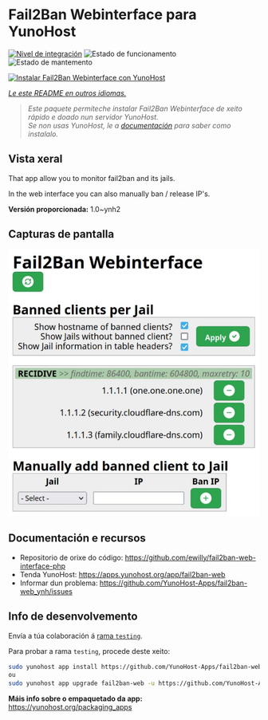 <!--
NOTA: Este README foi creado automáticamente por <https://github.com/YunoHost/apps/tree/master/tools/readme_generator>
NON debe editarse manualmente.
-->

# Fail2Ban Webinterface para YunoHost

[![Nivel de integración](https://dash.yunohost.org/integration/fail2ban-web.svg)](https://ci-apps.yunohost.org/ci/apps/fail2ban-web/) ![Estado de funcionamento](https://ci-apps.yunohost.org/ci/badges/fail2ban-web.status.svg) ![Estado de mantemento](https://ci-apps.yunohost.org/ci/badges/fail2ban-web.maintain.svg)

[![Instalar Fail2Ban Webinterface con YunoHost](https://install-app.yunohost.org/install-with-yunohost.svg)](https://install-app.yunohost.org/?app=fail2ban-web)

*[Le este README en outros idiomas.](./ALL_README.md)*

> *Este paquete permíteche instalar Fail2Ban Webinterface de xeito rápido e doado nun servidor YunoHost.*  
> *Se non usas YunoHost, le a [documentación](https://yunohost.org/install) para saber como instalalo.*

## Vista xeral

That app allow you to monitor fail2ban and its jails.

In the web interface you can also manually ban / release IP's.


**Versión proporcionada:** 1.0~ynh2

## Capturas de pantalla

![Captura de pantalla de Fail2Ban Webinterface](./doc/screenshots/screenshot.jpg)

## Documentación e recursos

- Repositorio de orixe do código: <https://github.com/ewilly/fail2ban-web-interface-php>
- Tenda YunoHost: <https://apps.yunohost.org/app/fail2ban-web>
- Informar dun problema: <https://github.com/YunoHost-Apps/fail2ban-web_ynh/issues>

## Info de desenvolvemento

Envía a túa colaboración á [rama `testing`](https://github.com/YunoHost-Apps/fail2ban-web_ynh/tree/testing).

Para probar a rama `testing`, procede deste xeito:

```bash
sudo yunohost app install https://github.com/YunoHost-Apps/fail2ban-web_ynh/tree/testing --debug
ou
sudo yunohost app upgrade fail2ban-web -u https://github.com/YunoHost-Apps/fail2ban-web_ynh/tree/testing --debug
```

**Máis info sobre o empaquetado da app:** <https://yunohost.org/packaging_apps>
